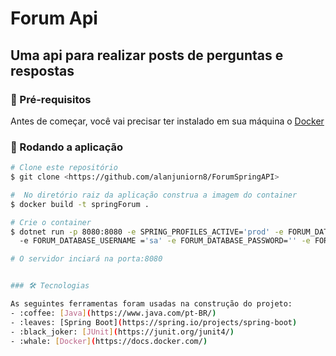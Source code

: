 # Forum Api

## Uma api para realizar posts de perguntas e respostas

### 🚧 Pré-requisitos

Antes de começar, você vai precisar ter instalado em sua máquina o [Docker](https://docs.docker.com/)

### 🎲 Rodando a aplicação

```bash
# Clone este repositório
$ git clone <https://github.com/alanjuniorn8/ForumSpringAPI>

#  No diretório raiz da aplicação construa a imagem do container
$ docker build -t springForum .

# Crie o container
$ dotnet run -p 8080:8080 -e SPRING_PROFILES_ACTIVE='prod' -e FORUM_DATABASE_DRIVER='org.h2.Driver' -e FORUM_DATABASE_URL='jdbc:h2:mem:alura-forum'
  -e FORUM_DATABASE_USERNAME ='sa' -e FORUM_DATABASE_PASSWORD='' -e FORUM_JWT_SECRET='your-secret' springForum

# O servidor inciará na porta:8080


### 🛠 Tecnologias

As seguintes ferramentas foram usadas na construção do projeto:
- :coffee: [Java](https://www.java.com/pt-BR/)
- :leaves: [Spring Boot](https://spring.io/projects/spring-boot)
- :black_joker: [JUnit](https://junit.org/junit4/)
- :whale: [Docker](https://docs.docker.com/)

